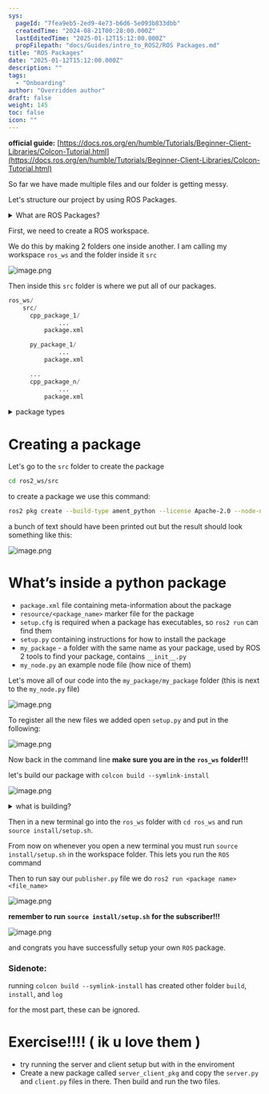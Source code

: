 ```yaml
---
sys:
  pageId: "7fea9eb5-2ed9-4e73-b6d6-5e093b833dbb"
  createdTime: "2024-08-21T00:28:00.000Z"
  lastEditedTime: "2025-01-12T15:12:00.000Z"
  propFilepath: "docs/Guides/intro_to_ROS2/ROS Packages.md"
title: "ROS Packages"
date: "2025-01-12T15:12:00.000Z"
description: ""
tags:
  - "Onboarding"
author: "Overridden author"
draft: false
weight: 145
toc: false
icon: ""
---
```


**official guide:** [https://docs.ros.org/en/humble/Tutorials/Beginner-Client-Libraries/Colcon-Tutorial.html](https://docs.ros.org/en/humble/Tutorials/Beginner-Client-Libraries/Colcon-Tutorial.html)

So far we have made multiple files and our folder is getting messy.

Let's structure our project by using ROS Packages.

<details>

<summary>What are ROS Packages?</summary>

ROS Packages are, as the name implies, packages of code that are highly sharable between ROS developers.

They consist of a folder, `package.xml` file, and source code

```python
      cpp_package_1/
		      ... imagine much code files here ..
          package.xml
```

</details>

First, we need to create a ROS workspace.

We do this by making 2 folders one inside another. I am calling my workspace `ros_ws` and the folder inside it `src`

![image.png](https://prod-files-secure.s3.us-west-2.amazonaws.com/d518164a-d88e-44d1-a4ee-3adb3bd8bce0/70706947-fd18-4537-a67b-e12946812d31/image.png?X-Amz-Algorithm=AWS4-HMAC-SHA256&X-Amz-Content-Sha256=UNSIGNED-PAYLOAD&X-Amz-Credential=ASIAZI2LB4667ICU4OIG%2F20250416%2Fus-west-2%2Fs3%2Faws4_request&X-Amz-Date=20250416T220805Z&X-Amz-Expires=3600&X-Amz-Security-Token=IQoJb3JpZ2luX2VjEMb%2F%2F%2F%2F%2F%2F%2F%2F%2F%2FwEaCXVzLXdlc3QtMiJHMEUCIQD6hGVmtynxjNbYC3EpVh18PLX3%2F8TMIwdzTC3%2FdPBKNgIgfUd%2BbNSIbTG8ns0qBEzhE1KUGKrH9N19FB6VyQnMxE4q%2FwMITxAAGgw2Mzc0MjMxODM4MDUiDItyYpLp%2FXvAmrOBzSrcA4X8Mt2GZnHUA3w4ALaWBhtn40TYY6oUZ1CQ7oiLLalg8Fi1kBY0JqSX8Pe2KjowakAbnWXh2gtZ2RKnKmj67AeMvjEH7pqsn4YI88ulFXg91KtqMYK9RV5lmvk6B%2FNTEKtvHBqBiepmJUcv7BsJasjmhBJJjI3kyou3Bcm9SRJSAS6lq1tWW8nTCMo4AE%2Fem18JaxBfm6soaibPYnMkIRunIgzYDUtNNCHpnF2618oWBOyZ4aYD%2FjHAOPICaZMR2w8vIreoWTOdFv%2F%2FOGMEn%2Ft9OevCs1CIiw4nvNAaXuPmoKHL9GDLOPfmsCoH6fY5%2BVAo0XfLAiz0UU%2FFCGAbMyGQcIRqfDdb7iDtrqkwLzKSKfbpJa%2Bqj%2Bw79DKlddugbF2vjhp%2FaT%2BLd5zeTGGIuzSi%2FjiIfOvN0EDvqbjt3PTGa2YwPEQTHOtIs%2B2Pl8rUmBRgWjkVZ7SHM1SjrF5n%2FKR3nn4m1XxI%2BvDOjw%2B5JneJW%2BvKcgwJ%2FRrCCJxyRjwcML%2BkPgLW8Nn3p19n8e%2BSEpBixjhZ2lQf3J7EUgEpq%2BUtXbvqRWav2dVXL7wA3ToE1mjMtS3xBgjrnK3vpJR8z6LzSYQIazZVCGdrfH2Fp2LHeu84N6D%2BgPu29pQtMNjGgMAGOqUBRj0RGcwmqdUj48CVbmE70x4SgaLMkwXLbibhbfbn%2FmWderHGc7vFmlLLeHgZ7Tp8Gip58S9LKNt2p2SLz2gX73RXnTgHYjq6v14RXWUMbXh8t8CfGknfkOiFjMWT%2FFjU0yPbtPkxAHYEZumBN86gpAHiaCxgBCTl%2BWh4lgGe2H5RSxIUwsiSzvpata8lPl4d8E%2B5eNSsCLnhf8aD3%2FngcRBVSA7l&X-Amz-Signature=109be73d5ab6728e7074ecda6ea42e11d5f3eb7111524fc496457a488461d9a5&X-Amz-SignedHeaders=host&x-id=GetObject)

Then inside this `src` folder is where we put all of our packages.

```python
ros_ws/
    src/
      cpp_package_1/
		      ...
          package.xml

      py_package_1/
		      ...
          package.xml

      ...
      cpp_package_n/
		      ...
          package.xml

```

<details>

<summary>package types</summary>

packages can be either `C++` or python.

the intern file structure is different for each but for this guide we will stick to creating python packages

</details>

# Creating a package

Let's go to the `src` folder to create the package

```bash
cd ros2_ws/src
```

to create a package we use this command:

```bash
ros2 pkg create --build-type ament_python --license Apache-2.0 --node-name my_node my_package
```

a bunch of text should have been printed out but the result should look something like this:

![image.png](https://prod-files-secure.s3.us-west-2.amazonaws.com/d518164a-d88e-44d1-a4ee-3adb3bd8bce0/e6cf1e3f-8512-4a3e-b131-079f800bf3e8/image.png?X-Amz-Algorithm=AWS4-HMAC-SHA256&X-Amz-Content-Sha256=UNSIGNED-PAYLOAD&X-Amz-Credential=ASIAZI2LB4667ICU4OIG%2F20250416%2Fus-west-2%2Fs3%2Faws4_request&X-Amz-Date=20250416T220805Z&X-Amz-Expires=3600&X-Amz-Security-Token=IQoJb3JpZ2luX2VjEMb%2F%2F%2F%2F%2F%2F%2F%2F%2F%2FwEaCXVzLXdlc3QtMiJHMEUCIQD6hGVmtynxjNbYC3EpVh18PLX3%2F8TMIwdzTC3%2FdPBKNgIgfUd%2BbNSIbTG8ns0qBEzhE1KUGKrH9N19FB6VyQnMxE4q%2FwMITxAAGgw2Mzc0MjMxODM4MDUiDItyYpLp%2FXvAmrOBzSrcA4X8Mt2GZnHUA3w4ALaWBhtn40TYY6oUZ1CQ7oiLLalg8Fi1kBY0JqSX8Pe2KjowakAbnWXh2gtZ2RKnKmj67AeMvjEH7pqsn4YI88ulFXg91KtqMYK9RV5lmvk6B%2FNTEKtvHBqBiepmJUcv7BsJasjmhBJJjI3kyou3Bcm9SRJSAS6lq1tWW8nTCMo4AE%2Fem18JaxBfm6soaibPYnMkIRunIgzYDUtNNCHpnF2618oWBOyZ4aYD%2FjHAOPICaZMR2w8vIreoWTOdFv%2F%2FOGMEn%2Ft9OevCs1CIiw4nvNAaXuPmoKHL9GDLOPfmsCoH6fY5%2BVAo0XfLAiz0UU%2FFCGAbMyGQcIRqfDdb7iDtrqkwLzKSKfbpJa%2Bqj%2Bw79DKlddugbF2vjhp%2FaT%2BLd5zeTGGIuzSi%2FjiIfOvN0EDvqbjt3PTGa2YwPEQTHOtIs%2B2Pl8rUmBRgWjkVZ7SHM1SjrF5n%2FKR3nn4m1XxI%2BvDOjw%2B5JneJW%2BvKcgwJ%2FRrCCJxyRjwcML%2BkPgLW8Nn3p19n8e%2BSEpBixjhZ2lQf3J7EUgEpq%2BUtXbvqRWav2dVXL7wA3ToE1mjMtS3xBgjrnK3vpJR8z6LzSYQIazZVCGdrfH2Fp2LHeu84N6D%2BgPu29pQtMNjGgMAGOqUBRj0RGcwmqdUj48CVbmE70x4SgaLMkwXLbibhbfbn%2FmWderHGc7vFmlLLeHgZ7Tp8Gip58S9LKNt2p2SLz2gX73RXnTgHYjq6v14RXWUMbXh8t8CfGknfkOiFjMWT%2FFjU0yPbtPkxAHYEZumBN86gpAHiaCxgBCTl%2BWh4lgGe2H5RSxIUwsiSzvpata8lPl4d8E%2B5eNSsCLnhf8aD3%2FngcRBVSA7l&X-Amz-Signature=893a2784271771040345387922b4d9d4fdf9310331df55a52199543b0b956c97&X-Amz-SignedHeaders=host&x-id=GetObject)

# What’s inside a python package

- `package.xml` file containing meta-information about the package
- `resource/<package_name>` marker file for the package
- `setup.cfg` is required when a package has executables, so `ros2 run` can find them
- `setup.py` containing instructions for how to install the package
- `my_package` - a folder with the same name as your package, used by ROS 2 tools to find your package, contains `__init__.py`
- `my_node.py` an example node file (how nice of them)

Let's move all of our code into the `my_package/my_package` folder (this is next to the `my_node.py` file)

![image.png](https://prod-files-secure.s3.us-west-2.amazonaws.com/d518164a-d88e-44d1-a4ee-3adb3bd8bce0/9ce58f11-0da9-4d3e-b86d-506a9685d378/image.png?X-Amz-Algorithm=AWS4-HMAC-SHA256&X-Amz-Content-Sha256=UNSIGNED-PAYLOAD&X-Amz-Credential=ASIAZI2LB4667ICU4OIG%2F20250416%2Fus-west-2%2Fs3%2Faws4_request&X-Amz-Date=20250416T220805Z&X-Amz-Expires=3600&X-Amz-Security-Token=IQoJb3JpZ2luX2VjEMb%2F%2F%2F%2F%2F%2F%2F%2F%2F%2FwEaCXVzLXdlc3QtMiJHMEUCIQD6hGVmtynxjNbYC3EpVh18PLX3%2F8TMIwdzTC3%2FdPBKNgIgfUd%2BbNSIbTG8ns0qBEzhE1KUGKrH9N19FB6VyQnMxE4q%2FwMITxAAGgw2Mzc0MjMxODM4MDUiDItyYpLp%2FXvAmrOBzSrcA4X8Mt2GZnHUA3w4ALaWBhtn40TYY6oUZ1CQ7oiLLalg8Fi1kBY0JqSX8Pe2KjowakAbnWXh2gtZ2RKnKmj67AeMvjEH7pqsn4YI88ulFXg91KtqMYK9RV5lmvk6B%2FNTEKtvHBqBiepmJUcv7BsJasjmhBJJjI3kyou3Bcm9SRJSAS6lq1tWW8nTCMo4AE%2Fem18JaxBfm6soaibPYnMkIRunIgzYDUtNNCHpnF2618oWBOyZ4aYD%2FjHAOPICaZMR2w8vIreoWTOdFv%2F%2FOGMEn%2Ft9OevCs1CIiw4nvNAaXuPmoKHL9GDLOPfmsCoH6fY5%2BVAo0XfLAiz0UU%2FFCGAbMyGQcIRqfDdb7iDtrqkwLzKSKfbpJa%2Bqj%2Bw79DKlddugbF2vjhp%2FaT%2BLd5zeTGGIuzSi%2FjiIfOvN0EDvqbjt3PTGa2YwPEQTHOtIs%2B2Pl8rUmBRgWjkVZ7SHM1SjrF5n%2FKR3nn4m1XxI%2BvDOjw%2B5JneJW%2BvKcgwJ%2FRrCCJxyRjwcML%2BkPgLW8Nn3p19n8e%2BSEpBixjhZ2lQf3J7EUgEpq%2BUtXbvqRWav2dVXL7wA3ToE1mjMtS3xBgjrnK3vpJR8z6LzSYQIazZVCGdrfH2Fp2LHeu84N6D%2BgPu29pQtMNjGgMAGOqUBRj0RGcwmqdUj48CVbmE70x4SgaLMkwXLbibhbfbn%2FmWderHGc7vFmlLLeHgZ7Tp8Gip58S9LKNt2p2SLz2gX73RXnTgHYjq6v14RXWUMbXh8t8CfGknfkOiFjMWT%2FFjU0yPbtPkxAHYEZumBN86gpAHiaCxgBCTl%2BWh4lgGe2H5RSxIUwsiSzvpata8lPl4d8E%2B5eNSsCLnhf8aD3%2FngcRBVSA7l&X-Amz-Signature=8fa8794008a066bf192789b02817501c06b0326e9e01ada7f80d21eea0b10f34&X-Amz-SignedHeaders=host&x-id=GetObject)

To register all the new files we added open `setup.py` and put in the following:

![image.png](https://prod-files-secure.s3.us-west-2.amazonaws.com/d518164a-d88e-44d1-a4ee-3adb3bd8bce0/1cd7c262-4cae-4496-9d75-c178537d24a2/image.png?X-Amz-Algorithm=AWS4-HMAC-SHA256&X-Amz-Content-Sha256=UNSIGNED-PAYLOAD&X-Amz-Credential=ASIAZI2LB4667ICU4OIG%2F20250416%2Fus-west-2%2Fs3%2Faws4_request&X-Amz-Date=20250416T220805Z&X-Amz-Expires=3600&X-Amz-Security-Token=IQoJb3JpZ2luX2VjEMb%2F%2F%2F%2F%2F%2F%2F%2F%2F%2FwEaCXVzLXdlc3QtMiJHMEUCIQD6hGVmtynxjNbYC3EpVh18PLX3%2F8TMIwdzTC3%2FdPBKNgIgfUd%2BbNSIbTG8ns0qBEzhE1KUGKrH9N19FB6VyQnMxE4q%2FwMITxAAGgw2Mzc0MjMxODM4MDUiDItyYpLp%2FXvAmrOBzSrcA4X8Mt2GZnHUA3w4ALaWBhtn40TYY6oUZ1CQ7oiLLalg8Fi1kBY0JqSX8Pe2KjowakAbnWXh2gtZ2RKnKmj67AeMvjEH7pqsn4YI88ulFXg91KtqMYK9RV5lmvk6B%2FNTEKtvHBqBiepmJUcv7BsJasjmhBJJjI3kyou3Bcm9SRJSAS6lq1tWW8nTCMo4AE%2Fem18JaxBfm6soaibPYnMkIRunIgzYDUtNNCHpnF2618oWBOyZ4aYD%2FjHAOPICaZMR2w8vIreoWTOdFv%2F%2FOGMEn%2Ft9OevCs1CIiw4nvNAaXuPmoKHL9GDLOPfmsCoH6fY5%2BVAo0XfLAiz0UU%2FFCGAbMyGQcIRqfDdb7iDtrqkwLzKSKfbpJa%2Bqj%2Bw79DKlddugbF2vjhp%2FaT%2BLd5zeTGGIuzSi%2FjiIfOvN0EDvqbjt3PTGa2YwPEQTHOtIs%2B2Pl8rUmBRgWjkVZ7SHM1SjrF5n%2FKR3nn4m1XxI%2BvDOjw%2B5JneJW%2BvKcgwJ%2FRrCCJxyRjwcML%2BkPgLW8Nn3p19n8e%2BSEpBixjhZ2lQf3J7EUgEpq%2BUtXbvqRWav2dVXL7wA3ToE1mjMtS3xBgjrnK3vpJR8z6LzSYQIazZVCGdrfH2Fp2LHeu84N6D%2BgPu29pQtMNjGgMAGOqUBRj0RGcwmqdUj48CVbmE70x4SgaLMkwXLbibhbfbn%2FmWderHGc7vFmlLLeHgZ7Tp8Gip58S9LKNt2p2SLz2gX73RXnTgHYjq6v14RXWUMbXh8t8CfGknfkOiFjMWT%2FFjU0yPbtPkxAHYEZumBN86gpAHiaCxgBCTl%2BWh4lgGe2H5RSxIUwsiSzvpata8lPl4d8E%2B5eNSsCLnhf8aD3%2FngcRBVSA7l&X-Amz-Signature=5b048e9d1fa14891efa0ef180d96e897ecad7bede63d91b96e1831aa11aa70ce&X-Amz-SignedHeaders=host&x-id=GetObject)

Now back in the command line **make sure you are in the** **`ros_ws`** **folder!!!**

let's build our package with `colcon build --symlink-install`

![image.png](https://prod-files-secure.s3.us-west-2.amazonaws.com/d518164a-d88e-44d1-a4ee-3adb3bd8bce0/2f2a0d27-b173-48fd-b189-5f5c0ce65619/image.png?X-Amz-Algorithm=AWS4-HMAC-SHA256&X-Amz-Content-Sha256=UNSIGNED-PAYLOAD&X-Amz-Credential=ASIAZI2LB4667ICU4OIG%2F20250416%2Fus-west-2%2Fs3%2Faws4_request&X-Amz-Date=20250416T220805Z&X-Amz-Expires=3600&X-Amz-Security-Token=IQoJb3JpZ2luX2VjEMb%2F%2F%2F%2F%2F%2F%2F%2F%2F%2FwEaCXVzLXdlc3QtMiJHMEUCIQD6hGVmtynxjNbYC3EpVh18PLX3%2F8TMIwdzTC3%2FdPBKNgIgfUd%2BbNSIbTG8ns0qBEzhE1KUGKrH9N19FB6VyQnMxE4q%2FwMITxAAGgw2Mzc0MjMxODM4MDUiDItyYpLp%2FXvAmrOBzSrcA4X8Mt2GZnHUA3w4ALaWBhtn40TYY6oUZ1CQ7oiLLalg8Fi1kBY0JqSX8Pe2KjowakAbnWXh2gtZ2RKnKmj67AeMvjEH7pqsn4YI88ulFXg91KtqMYK9RV5lmvk6B%2FNTEKtvHBqBiepmJUcv7BsJasjmhBJJjI3kyou3Bcm9SRJSAS6lq1tWW8nTCMo4AE%2Fem18JaxBfm6soaibPYnMkIRunIgzYDUtNNCHpnF2618oWBOyZ4aYD%2FjHAOPICaZMR2w8vIreoWTOdFv%2F%2FOGMEn%2Ft9OevCs1CIiw4nvNAaXuPmoKHL9GDLOPfmsCoH6fY5%2BVAo0XfLAiz0UU%2FFCGAbMyGQcIRqfDdb7iDtrqkwLzKSKfbpJa%2Bqj%2Bw79DKlddugbF2vjhp%2FaT%2BLd5zeTGGIuzSi%2FjiIfOvN0EDvqbjt3PTGa2YwPEQTHOtIs%2B2Pl8rUmBRgWjkVZ7SHM1SjrF5n%2FKR3nn4m1XxI%2BvDOjw%2B5JneJW%2BvKcgwJ%2FRrCCJxyRjwcML%2BkPgLW8Nn3p19n8e%2BSEpBixjhZ2lQf3J7EUgEpq%2BUtXbvqRWav2dVXL7wA3ToE1mjMtS3xBgjrnK3vpJR8z6LzSYQIazZVCGdrfH2Fp2LHeu84N6D%2BgPu29pQtMNjGgMAGOqUBRj0RGcwmqdUj48CVbmE70x4SgaLMkwXLbibhbfbn%2FmWderHGc7vFmlLLeHgZ7Tp8Gip58S9LKNt2p2SLz2gX73RXnTgHYjq6v14RXWUMbXh8t8CfGknfkOiFjMWT%2FFjU0yPbtPkxAHYEZumBN86gpAHiaCxgBCTl%2BWh4lgGe2H5RSxIUwsiSzvpata8lPl4d8E%2B5eNSsCLnhf8aD3%2FngcRBVSA7l&X-Amz-Signature=f1fd2860b476667e54d10243907a4c0b6f72f358adf82c0c4dcbb7849f3a6b6f&X-Amz-SignedHeaders=host&x-id=GetObject)

<details>

<summary>what is building?</summary>

if you are a CS major at Rose-Hulman you will learn the answer to this in CSSE132

but TLDR; is it combines all the code files into one program that can be run easily 

</details>

Then in a new terminal go into the `ros_ws` folder with `cd ros_ws` and run `source install/setup.sh`. 

From now on whenever you open a new terminal you must run `source install/setup.sh` in the workspace folder. This lets you run the `ROS` command

Then to run say our `publisher.py` file we do `ros2 run <package name> <file_name>`

![image.png](https://prod-files-secure.s3.us-west-2.amazonaws.com/d518164a-d88e-44d1-a4ee-3adb3bd8bce0/4f4b1219-3a44-4632-aa0a-ce3471699f59/image.png?X-Amz-Algorithm=AWS4-HMAC-SHA256&X-Amz-Content-Sha256=UNSIGNED-PAYLOAD&X-Amz-Credential=ASIAZI2LB4667ICU4OIG%2F20250416%2Fus-west-2%2Fs3%2Faws4_request&X-Amz-Date=20250416T220805Z&X-Amz-Expires=3600&X-Amz-Security-Token=IQoJb3JpZ2luX2VjEMb%2F%2F%2F%2F%2F%2F%2F%2F%2F%2FwEaCXVzLXdlc3QtMiJHMEUCIQD6hGVmtynxjNbYC3EpVh18PLX3%2F8TMIwdzTC3%2FdPBKNgIgfUd%2BbNSIbTG8ns0qBEzhE1KUGKrH9N19FB6VyQnMxE4q%2FwMITxAAGgw2Mzc0MjMxODM4MDUiDItyYpLp%2FXvAmrOBzSrcA4X8Mt2GZnHUA3w4ALaWBhtn40TYY6oUZ1CQ7oiLLalg8Fi1kBY0JqSX8Pe2KjowakAbnWXh2gtZ2RKnKmj67AeMvjEH7pqsn4YI88ulFXg91KtqMYK9RV5lmvk6B%2FNTEKtvHBqBiepmJUcv7BsJasjmhBJJjI3kyou3Bcm9SRJSAS6lq1tWW8nTCMo4AE%2Fem18JaxBfm6soaibPYnMkIRunIgzYDUtNNCHpnF2618oWBOyZ4aYD%2FjHAOPICaZMR2w8vIreoWTOdFv%2F%2FOGMEn%2Ft9OevCs1CIiw4nvNAaXuPmoKHL9GDLOPfmsCoH6fY5%2BVAo0XfLAiz0UU%2FFCGAbMyGQcIRqfDdb7iDtrqkwLzKSKfbpJa%2Bqj%2Bw79DKlddugbF2vjhp%2FaT%2BLd5zeTGGIuzSi%2FjiIfOvN0EDvqbjt3PTGa2YwPEQTHOtIs%2B2Pl8rUmBRgWjkVZ7SHM1SjrF5n%2FKR3nn4m1XxI%2BvDOjw%2B5JneJW%2BvKcgwJ%2FRrCCJxyRjwcML%2BkPgLW8Nn3p19n8e%2BSEpBixjhZ2lQf3J7EUgEpq%2BUtXbvqRWav2dVXL7wA3ToE1mjMtS3xBgjrnK3vpJR8z6LzSYQIazZVCGdrfH2Fp2LHeu84N6D%2BgPu29pQtMNjGgMAGOqUBRj0RGcwmqdUj48CVbmE70x4SgaLMkwXLbibhbfbn%2FmWderHGc7vFmlLLeHgZ7Tp8Gip58S9LKNt2p2SLz2gX73RXnTgHYjq6v14RXWUMbXh8t8CfGknfkOiFjMWT%2FFjU0yPbtPkxAHYEZumBN86gpAHiaCxgBCTl%2BWh4lgGe2H5RSxIUwsiSzvpata8lPl4d8E%2B5eNSsCLnhf8aD3%2FngcRBVSA7l&X-Amz-Signature=32e6b7298174fe1c48c86b77f83805fad46f1d173a3fdf023150f81b35bf377d&X-Amz-SignedHeaders=host&x-id=GetObject)

**remember to run** **`source install/setup.sh`** **for the subscriber!!!**

![image.png](https://prod-files-secure.s3.us-west-2.amazonaws.com/d518164a-d88e-44d1-a4ee-3adb3bd8bce0/02121119-dad4-49ec-8356-c956108b4243/image.png?X-Amz-Algorithm=AWS4-HMAC-SHA256&X-Amz-Content-Sha256=UNSIGNED-PAYLOAD&X-Amz-Credential=ASIAZI2LB4667ICU4OIG%2F20250416%2Fus-west-2%2Fs3%2Faws4_request&X-Amz-Date=20250416T220805Z&X-Amz-Expires=3600&X-Amz-Security-Token=IQoJb3JpZ2luX2VjEMb%2F%2F%2F%2F%2F%2F%2F%2F%2F%2FwEaCXVzLXdlc3QtMiJHMEUCIQD6hGVmtynxjNbYC3EpVh18PLX3%2F8TMIwdzTC3%2FdPBKNgIgfUd%2BbNSIbTG8ns0qBEzhE1KUGKrH9N19FB6VyQnMxE4q%2FwMITxAAGgw2Mzc0MjMxODM4MDUiDItyYpLp%2FXvAmrOBzSrcA4X8Mt2GZnHUA3w4ALaWBhtn40TYY6oUZ1CQ7oiLLalg8Fi1kBY0JqSX8Pe2KjowakAbnWXh2gtZ2RKnKmj67AeMvjEH7pqsn4YI88ulFXg91KtqMYK9RV5lmvk6B%2FNTEKtvHBqBiepmJUcv7BsJasjmhBJJjI3kyou3Bcm9SRJSAS6lq1tWW8nTCMo4AE%2Fem18JaxBfm6soaibPYnMkIRunIgzYDUtNNCHpnF2618oWBOyZ4aYD%2FjHAOPICaZMR2w8vIreoWTOdFv%2F%2FOGMEn%2Ft9OevCs1CIiw4nvNAaXuPmoKHL9GDLOPfmsCoH6fY5%2BVAo0XfLAiz0UU%2FFCGAbMyGQcIRqfDdb7iDtrqkwLzKSKfbpJa%2Bqj%2Bw79DKlddugbF2vjhp%2FaT%2BLd5zeTGGIuzSi%2FjiIfOvN0EDvqbjt3PTGa2YwPEQTHOtIs%2B2Pl8rUmBRgWjkVZ7SHM1SjrF5n%2FKR3nn4m1XxI%2BvDOjw%2B5JneJW%2BvKcgwJ%2FRrCCJxyRjwcML%2BkPgLW8Nn3p19n8e%2BSEpBixjhZ2lQf3J7EUgEpq%2BUtXbvqRWav2dVXL7wA3ToE1mjMtS3xBgjrnK3vpJR8z6LzSYQIazZVCGdrfH2Fp2LHeu84N6D%2BgPu29pQtMNjGgMAGOqUBRj0RGcwmqdUj48CVbmE70x4SgaLMkwXLbibhbfbn%2FmWderHGc7vFmlLLeHgZ7Tp8Gip58S9LKNt2p2SLz2gX73RXnTgHYjq6v14RXWUMbXh8t8CfGknfkOiFjMWT%2FFjU0yPbtPkxAHYEZumBN86gpAHiaCxgBCTl%2BWh4lgGe2H5RSxIUwsiSzvpata8lPl4d8E%2B5eNSsCLnhf8aD3%2FngcRBVSA7l&X-Amz-Signature=23b962e9396eff6a6431b43b5f0e89eb225a18da4ce9633274bf51ed44b9408a&X-Amz-SignedHeaders=host&x-id=GetObject)

and congrats you have successfully setup your own `ROS` package.

### Sidenote:

running `colcon build --symlink-install` has created other folder `build`, `install`, and `log`

for the most part, these can be ignored.

# Exercise!!!! ( ik u love them )

- try running the server and client setup but with in the enviroment
- Create a new package called `server_client_pkg` and copy the `server.py` and `client.py` files in there. Then build and run the two files.
